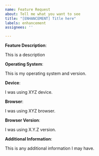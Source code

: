 ```yaml
---
name: Feature Request
about: Tell me what you want to see
title: "[ENHANCEMENT] Title here"
labels: enhancement
assignees: ''

---
```


**Feature Description**:

This is a description

**Operating System**:

This is my operating system and version.

**Device**:

I was using XYZ device.

**Browser**:

I was using XYZ browser.

**Browser Version**:

I was using X.Y.Z version.

**Additional Information**:

This is any additional information I may have.
